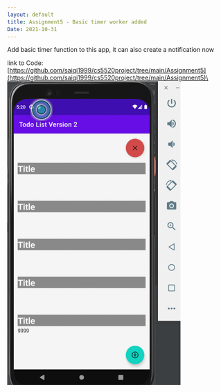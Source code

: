 ```yaml
---
layout: default
title: Assignment5 - Basic timer worker added
Date: 2021-10-31
---
```

Add basic timer function to this app, it can also create a notification now

link to Code:
[https://github.com/saiqi1999/cs5520project/tree/main/Assignment5](https://github.com/saiqi1999/cs5520project/tree/main/Assignment5)\
<img src = "https://raw.githubusercontent.com/saiqi1999/cs5520project/gh-pages/images/ScreenShot1.png" width="400"/>
